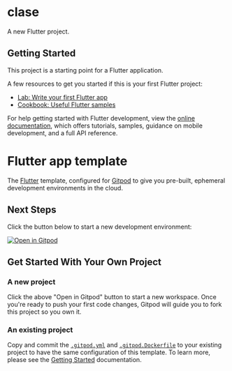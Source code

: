 # clase

A new Flutter project.

## Getting Started

This project is a starting point for a Flutter application.

A few resources to get you started if this is your first Flutter project:

- [Lab: Write your first Flutter app](https://docs.flutter.dev/get-started/codelab)
- [Cookbook: Useful Flutter samples](https://docs.flutter.dev/cookbook)

For help getting started with Flutter development, view the
[online documentation](https://docs.flutter.dev/), which offers tutorials,
samples, guidance on mobile development, and a full API reference.

# Flutter app template
The [Flutter](https://flutter.dev/) template, configured for [Gitpod](https://www.gitpod.io) to give you pre-built, ephemeral development environments in the cloud.

## Next Steps

Click the button below to start a new development environment:

[![Open in Gitpod](https://gitpod.io/button/open-in-gitpod.svg)](https://gitpod.io/#https:https://github.com/Jccorzo/clase)

## Get Started With Your Own Project

### A new project

Click the above "Open in Gitpod" button to start a new workspace. Once you're ready to push your first code changes, Gitpod will guide you to fork this project so you own it.

### An existing project

Copy and commit the [`.gitpod.yml`](./.gitpod.yml) and [`.gitpod.Dockerfile`](./.gitpod.Dockerfile) to your existing project to have the same configuration of this template. To learn more, please see the [Getting Started](https://www.gitpod.io/docs/getting-started) documentation.
